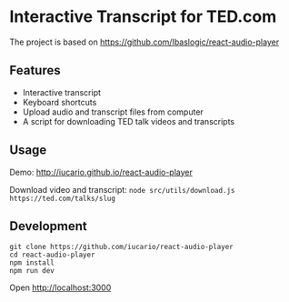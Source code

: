 # Interactive Transcript for TED.com

The project is based on https://github.com/Ibaslogic/react-audio-player

## Features

- Interactive transcript
- Keyboard shortcuts
- Upload audio and transcript files from computer
- A script for downloading TED talk videos and transcripts

## Usage

Demo: http://iucario.github.io/react-audio-player

Download video and transcript:
`node src/utils/download.js https://ted.com/talks/slug`

## Development

```
git clone https://github.com/iucario/react-audio-player
cd react-audio-player
npm install
npm run dev
```

Open [http://localhost:3000](http://localhost:3000)
